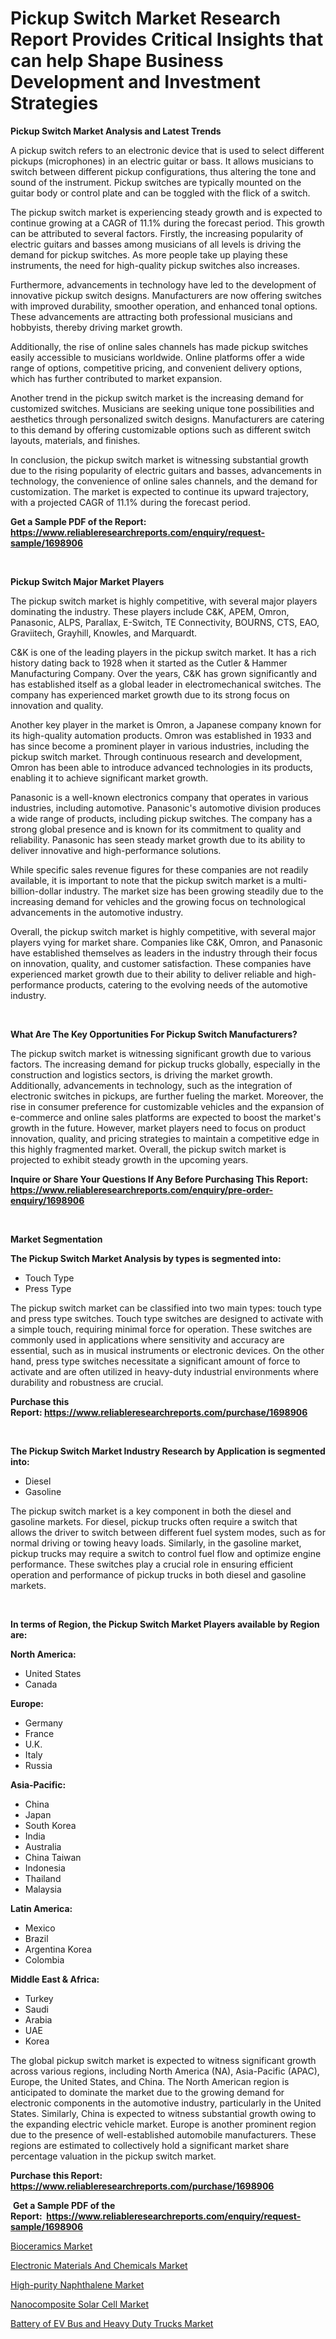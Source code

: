 <p><h1>Pickup Switch Market Research Report Provides Critical Insights that can help Shape Business Development and Investment Strategies</h1></p><p><strong>Pickup Switch Market Analysis and Latest Trends</strong></p>
<p><p>A pickup switch refers to an electronic device that is used to select different pickups (microphones) in an electric guitar or bass. It allows musicians to switch between different pickup configurations, thus altering the tone and sound of the instrument. Pickup switches are typically mounted on the guitar body or control plate and can be toggled with the flick of a switch.</p><p>The pickup switch market is experiencing steady growth and is expected to continue growing at a CAGR of 11.1% during the forecast period. This growth can be attributed to several factors. Firstly, the increasing popularity of electric guitars and basses among musicians of all levels is driving the demand for pickup switches. As more people take up playing these instruments, the need for high-quality pickup switches also increases.</p><p>Furthermore, advancements in technology have led to the development of innovative pickup switch designs. Manufacturers are now offering switches with improved durability, smoother operation, and enhanced tonal options. These advancements are attracting both professional musicians and hobbyists, thereby driving market growth.</p><p>Additionally, the rise of online sales channels has made pickup switches easily accessible to musicians worldwide. Online platforms offer a wide range of options, competitive pricing, and convenient delivery options, which has further contributed to market expansion.</p><p>Another trend in the pickup switch market is the increasing demand for customized switches. Musicians are seeking unique tone possibilities and aesthetics through personalized switch designs. Manufacturers are catering to this demand by offering customizable options such as different switch layouts, materials, and finishes.</p><p>In conclusion, the pickup switch market is witnessing substantial growth due to the rising popularity of electric guitars and basses, advancements in technology, the convenience of online sales channels, and the demand for customization. The market is expected to continue its upward trajectory, with a projected CAGR of 11.1% during the forecast period.</p></p>
<p><strong>Get a Sample PDF of the Report:&nbsp; <a href="https://www.reliableresearchreports.com/enquiry/request-sample/1698906">https://www.reliableresearchreports.com/enquiry/request-sample/1698906</a></strong></p>
<p>&nbsp;</p>
<p><strong>Pickup Switch Major Market Players</strong></p>
<p><p>The pickup switch market is highly competitive, with several major players dominating the industry. These players include C&K, APEM, Omron, Panasonic, ALPS, Parallax, E-Switch, TE Connectivity, BOURNS, CTS, EAO, Graviitech, Grayhill, Knowles, and Marquardt. </p><p>C&K is one of the leading players in the pickup switch market. It has a rich history dating back to 1928 when it started as the Cutler & Hammer Manufacturing Company. Over the years, C&K has grown significantly and has established itself as a global leader in electromechanical switches. The company has experienced market growth due to its strong focus on innovation and quality.</p><p>Another key player in the market is Omron, a Japanese company known for its high-quality automation products. Omron was established in 1933 and has since become a prominent player in various industries, including the pickup switch market. Through continuous research and development, Omron has been able to introduce advanced technologies in its products, enabling it to achieve significant market growth.</p><p>Panasonic is a well-known electronics company that operates in various industries, including automotive. Panasonic's automotive division produces a wide range of products, including pickup switches. The company has a strong global presence and is known for its commitment to quality and reliability. Panasonic has seen steady market growth due to its ability to deliver innovative and high-performance solutions.</p><p>While specific sales revenue figures for these companies are not readily available, it is important to note that the pickup switch market is a multi-billion-dollar industry. The market size has been growing steadily due to the increasing demand for vehicles and the growing focus on technological advancements in the automotive industry.</p><p>Overall, the pickup switch market is highly competitive, with several major players vying for market share. Companies like C&K, Omron, and Panasonic have established themselves as leaders in the industry through their focus on innovation, quality, and customer satisfaction. These companies have experienced market growth due to their ability to deliver reliable and high-performance products, catering to the evolving needs of the automotive industry.</p></p>
<p>&nbsp;</p>
<p><strong>What Are The Key Opportunities For Pickup Switch Manufacturers?</strong></p>
<p><p>The pickup switch market is witnessing significant growth due to various factors. The increasing demand for pickup trucks globally, especially in the construction and logistics sectors, is driving the market growth. Additionally, advancements in technology, such as the integration of electronic switches in pickups, are further fueling the market. Moreover, the rise in consumer preference for customizable vehicles and the expansion of e-commerce and online sales platforms are expected to boost the market's growth in the future. However, market players need to focus on product innovation, quality, and pricing strategies to maintain a competitive edge in this highly fragmented market. Overall, the pickup switch market is projected to exhibit steady growth in the upcoming years.</p></p>
<p><strong>Inquire or Share Your Questions If Any Before Purchasing This Report: <a href="https://www.reliableresearchreports.com/enquiry/pre-order-enquiry/1698906">https://www.reliableresearchreports.com/enquiry/pre-order-enquiry/1698906</a></strong></p>
<p>&nbsp;</p>
<p><strong>Market Segmentation</strong></p>
<p><strong>The Pickup Switch Market Analysis by types is segmented into:</strong></p>
<p><ul><li>Touch Type</li><li>Press Type</li></ul></p>
<p><p>The pickup switch market can be classified into two main types: touch type and press type switches. Touch type switches are designed to activate with a simple touch, requiring minimal force for operation. These switches are commonly used in applications where sensitivity and accuracy are essential, such as in musical instruments or electronic devices. On the other hand, press type switches necessitate a significant amount of force to activate and are often utilized in heavy-duty industrial environments where durability and robustness are crucial.</p></p>
<p><strong>Purchase this Report:&nbsp;<a href="https://www.reliableresearchreports.com/purchase/1698906">https://www.reliableresearchreports.com/purchase/1698906</a></strong></p>
<p>&nbsp;</p>
<p><strong>The Pickup Switch Market Industry Research by Application is segmented into:</strong></p>
<p><ul><li>Diesel</li><li>Gasoline</li></ul></p>
<p><p>The pickup switch market is a key component in both the diesel and gasoline markets. For diesel, pickup trucks often require a switch that allows the driver to switch between different fuel system modes, such as for normal driving or towing heavy loads. Similarly, in the gasoline market, pickup trucks may require a switch to control fuel flow and optimize engine performance. These switches play a crucial role in ensuring efficient operation and performance of pickup trucks in both diesel and gasoline markets.</p></p>
<p>&nbsp;</p>
<p><strong>In terms of Region, the Pickup Switch Market Players available by Region are:</strong></p>
<p>
    <p> <strong> North America: </strong>
        <ul>
            <li>United States</li>
            <li>Canada</li>
        </ul>
        </p> 
    <p> <strong> Europe: </strong>
        <ul>
            <li>Germany</li>
            <li>France</li>
            <li>U.K.</li>
            <li>Italy</li>
            <li>Russia</li>
        </ul>
        </p> 
    <p> <strong> Asia-Pacific: </strong>
        <ul>
            <li>China</li>
            <li>Japan</li>
            <li>South Korea</li>
            <li>India</li>
            <li>Australia</li>
            <li>China Taiwan</li>
            <li>Indonesia</li>
            <li>Thailand</li>
            <li>Malaysia</li>
        </ul>
        </p> 
    <p> <strong> Latin America: </strong>
        <ul>
            <li>Mexico</li>
            <li>Brazil</li>
            <li>Argentina Korea</li>
            <li>Colombia</li>
        </ul>
        </p> 
    <p> <strong> Middle East & Africa: </strong>
        <ul>
            <li>Turkey</li>
            <li>Saudi</li>
            <li>Arabia</li>
            <li>UAE</li>
            <li>Korea</li>
        </ul>
    </p>
    </p>
<p><p>The global pickup switch market is expected to witness significant growth across various regions, including North America (NA), Asia-Pacific (APAC), Europe, the United States, and China. The North American region is anticipated to dominate the market due to the growing demand for electronic components in the automotive industry, particularly in the United States. Similarly, China is expected to witness substantial growth owing to the expanding electric vehicle market. Europe is another prominent region due to the presence of well-established automobile manufacturers. These regions are estimated to collectively hold a significant market share percentage valuation in the pickup switch market.</p></p>
<p><strong>Purchase this Report: <a href="https://www.reliableresearchreports.com/purchase/1698906">https://www.reliableresearchreports.com/purchase/1698906</a></strong></p>
<p>&nbsp;<strong>Get a Sample PDF of the Report:&nbsp;&nbsp;<a href="https://www.reliableresearchreports.com/enquiry/request-sample/1698906">https://www.reliableresearchreports.com/enquiry/request-sample/1698906</a></strong></p>
<p><strong></strong></p>
<p><p><a href="https://www.linkedin.com/pulse/bioceramics-market-insights-players-forecast-till-2030-up2wc/">Bioceramics Market</a></p><p><a href="https://www.linkedin.com/pulse/electronic-materials-chemicals-market-share-amp-new-oymtc/">Electronic Materials And Chemicals Market</a></p><p><a href="https://medium.com/@ziansann43365/high-purity-naphthalene-market-analysis-and-sze-forecasted-for-period-from-2023-to-2030-f62bb5bc1e34">High-purity Naphthalene Market</a></p><p><a href="https://medium.com/@kiannoel89776554/nanocomposite-solar-cell-market-furnishes-information-on-market-share-market-trends-and-market-fea0d39ddbac">Nanocomposite Solar Cell Market</a></p><p><a href="https://github.com/jhonwin654/Market-Research-Report-List-1/blob/main/battery-of-ev-bus-and-heavy-duty-trucks-market.md">Battery of EV Bus and Heavy Duty Trucks Market</a></p></p>